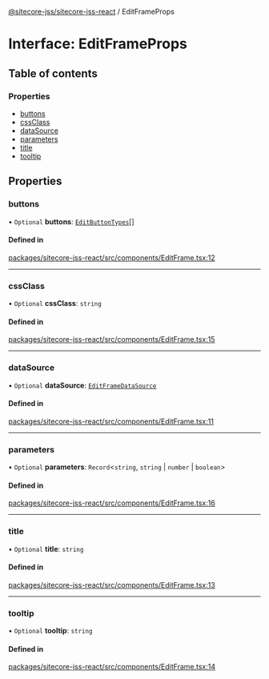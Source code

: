 [@sitecore-jss/sitecore-jss-react](../README.md) / EditFrameProps

# Interface: EditFrameProps

## Table of contents

### Properties

- [buttons](EditFrameProps.md#buttons)
- [cssClass](EditFrameProps.md#cssclass)
- [dataSource](EditFrameProps.md#datasource)
- [parameters](EditFrameProps.md#parameters)
- [title](EditFrameProps.md#title)
- [tooltip](EditFrameProps.md#tooltip)

## Properties

### buttons

• `Optional` **buttons**: [`EditButtonTypes`](../README.md#editbuttontypes)[]

#### Defined in

[packages/sitecore-jss-react/src/components/EditFrame.tsx:12](https://github.com/Sitecore/jss/blob/f1a949104/packages/sitecore-jss-react/src/components/EditFrame.tsx#L12)

___

### cssClass

• `Optional` **cssClass**: `string`

#### Defined in

[packages/sitecore-jss-react/src/components/EditFrame.tsx:15](https://github.com/Sitecore/jss/blob/f1a949104/packages/sitecore-jss-react/src/components/EditFrame.tsx#L15)

___

### dataSource

• `Optional` **dataSource**: [`EditFrameDataSource`](../README.md#editframedatasource)

#### Defined in

[packages/sitecore-jss-react/src/components/EditFrame.tsx:11](https://github.com/Sitecore/jss/blob/f1a949104/packages/sitecore-jss-react/src/components/EditFrame.tsx#L11)

___

### parameters

• `Optional` **parameters**: `Record`\<`string`, `string` \| `number` \| `boolean`\>

#### Defined in

[packages/sitecore-jss-react/src/components/EditFrame.tsx:16](https://github.com/Sitecore/jss/blob/f1a949104/packages/sitecore-jss-react/src/components/EditFrame.tsx#L16)

___

### title

• `Optional` **title**: `string`

#### Defined in

[packages/sitecore-jss-react/src/components/EditFrame.tsx:13](https://github.com/Sitecore/jss/blob/f1a949104/packages/sitecore-jss-react/src/components/EditFrame.tsx#L13)

___

### tooltip

• `Optional` **tooltip**: `string`

#### Defined in

[packages/sitecore-jss-react/src/components/EditFrame.tsx:14](https://github.com/Sitecore/jss/blob/f1a949104/packages/sitecore-jss-react/src/components/EditFrame.tsx#L14)
